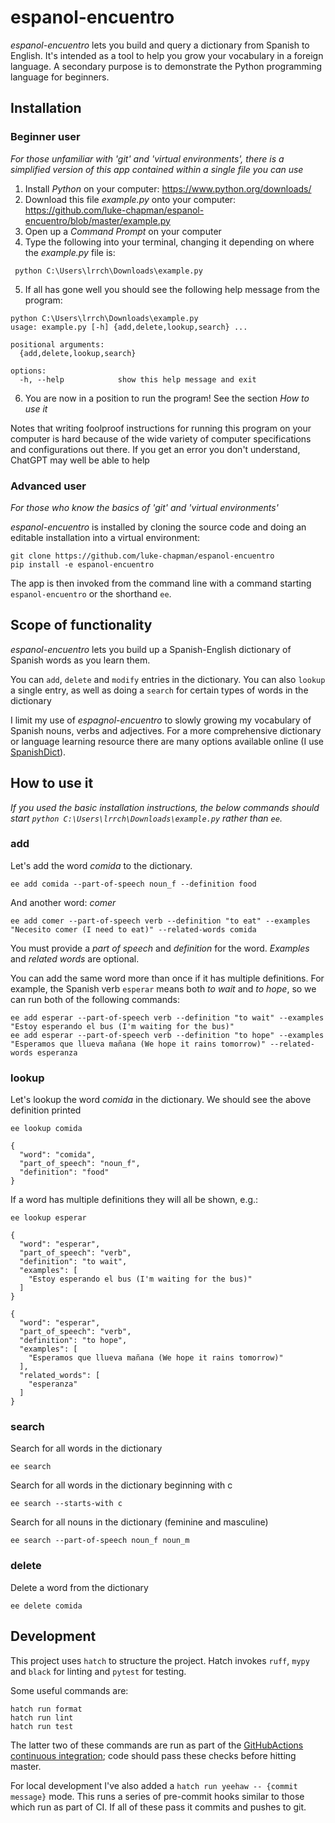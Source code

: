 # espanol-encuentro

*espanol-encuentro* lets you build and query a dictionary from Spanish to English. It's intended as a tool to help you grow your vocabulary in a foreign language. A secondary purpose is to demonstrate the Python programming language for beginners.

## Installation
### Beginner user
*For those unfamiliar with 'git' and 'virtual environments', there is a simplified version of this app contained within a single file you can use*

1. Install *Python* on your computer: https://www.python.org/downloads/
2. Download this file *example.py* onto your computer: https://github.com/luke-chapman/espanol-encuentro/blob/master/example.py
3. Open up a *Command Prompt* on your computer
4. Type the following into your terminal, changing it depending on where the *example.py* file is:
```
 python C:\Users\lrrch\Downloads\example.py
```
5. If all has gone well you should see the following help message from the program:
```
python C:\Users\lrrch\Downloads\example.py
usage: example.py [-h] {add,delete,lookup,search} ...

positional arguments:
  {add,delete,lookup,search}

options:
  -h, --help            show this help message and exit
```
6. You are now in a position to run the program! See the section *How to use it*

Notes that writing foolproof instructions for running this program on your computer is hard because of the wide variety of computer specifications and configurations out there. If you get an error you don't understand, ChatGPT may well be able to help

### Advanced user
*For those who know the basics of 'git' and 'virtual environments'*

*espanol-encuentro* is installed by cloning the source code and doing an editable installation into a virtual environment:
```
git clone https://github.com/luke-chapman/espanol-encuentro
pip install -e espanol-encuentro
```
The app is then invoked from the command line with a command starting `espanol-encuentro` or the shorthand `ee`.

## Scope of functionality
*espanol-encuentro* lets you build up a Spanish-English dictionary of Spanish words as you learn them.

You can `add`, `delete` and `modify` entries in the dictionary. You can also `lookup` a single entry, as well as doing a `search` for certain types of words in the dictionary

I limit my use of *espagnol-encuentro* to slowly growing my vocabulary of Spanish nouns, verbs and adjectives. For a more comprehensive dictionary or language learning resource there are many options available online (I use  [SpanishDict](https://www.spanishdict.com/)).

## How to use it
*If you used the basic installation instructions, the below commands should start `python C:\Users\lrrch\Downloads\example.py` rather than `ee`.*

### add
Let's add the word *comida* to the dictionary.
```
ee add comida --part-of-speech noun_f --definition food
```
And another word: *comer*
```
ee add comer --part-of-speech verb --definition "to eat" --examples "Necesito comer (I need to eat)" --related-words comida
```
You must provide a *part of speech* and *definition* for the word. *Examples* and *related words* are optional.

You can add the same word more than once if it has multiple definitions. For example, the Spanish verb `esperar` means both *to wait* and *to hope*, so we can run both of the following commands:
```
ee add esperar --part-of-speech verb --definition "to wait" --examples "Estoy esperando el bus (I'm waiting for the bus)"
ee add esperar --part-of-speech verb --definition "to hope" --examples "Esperamos que llueva mañana (We hope it rains tomorrow)" --related-words esperanza
```

### lookup
Let's lookup the word *comida* in the dictionary. We should see the above definition printed
```
ee lookup comida

{
  "word": "comida",
  "part_of_speech": "noun_f",
  "definition": "food"
}
```
If a word has multiple definitions they will all be shown, e.g.:
```
ee lookup esperar

{
  "word": "esperar",
  "part_of_speech": "verb",
  "definition": "to wait",
  "examples": [
    "Estoy esperando el bus (I'm waiting for the bus)"
  ]
}

{
  "word": "esperar",
  "part_of_speech": "verb",
  "definition": "to hope",
  "examples": [
    "Esperamos que llueva mañana (We hope it rains tomorrow)"
  ],
  "related_words": [
    "esperanza"
  ]
}
```


### search
Search for all words in the dictionary
```
ee search
```
Search for all words in the dictionary beginning with c
```
ee search --starts-with c
```
Search for all nouns in the dictionary (feminine and masculine)
```
ee search --part-of-speech noun_f noun_m
```

### delete
Delete a word from the dictionary
```
ee delete comida
```

## Development
This project uses `hatch` to structure the project. Hatch invokes `ruff`, `mypy` and `black` for linting and `pytest` for testing.

Some useful commands are:
```
hatch run format
hatch run lint
hatch run test
```

The latter two of these commands are run as part of the [GitHubActions continuous integration](https://github.com/luke-chapman/espanol-encuentro/actions/workflows/python-package.yaml); code should pass these checks before hitting master.

For local development I've also added a `hatch run yeehaw -- {commit message}` mode. This runs a series of pre-commit hooks similar to those which run as part of CI. If all of these pass it commits and pushes to git.
